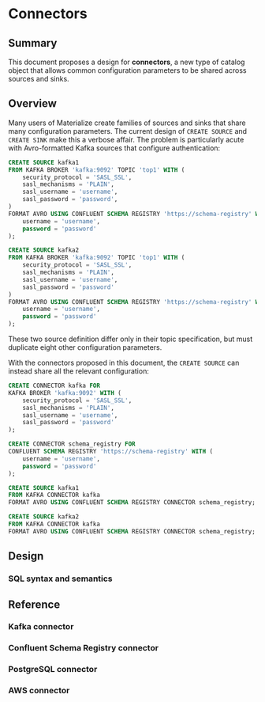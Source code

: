 # Connectors

## Summary

This document proposes a design for **connectors**, a new type of catalog object
that allows common configuration parameters to be shared across sources and
sinks.

## Overview

Many users of Materialize create families of sources and sinks that share many
configuration parameters. The current design of `CREATE SOURCE` and `CREATE
SINK` make this a verbose affair. The problem is particularly acute with
Avro-formatted Kafka sources that configure authentication:

```sql
CREATE SOURCE kafka1
FROM KAFKA BROKER 'kafka:9092' TOPIC 'top1' WITH (
    security_protocol = 'SASL_SSL',
    sasl_mechanisms = 'PLAIN',
    sasl_username = 'username',
    sasl_password = 'password',
)
FORMAT AVRO USING CONFLUENT SCHEMA REGISTRY 'https://schema-registry' WITH (
    username = 'username',
    password = 'password'
);

CREATE SOURCE kafka2
FROM KAFKA BROKER 'kafka:9092' TOPIC 'top1' WITH (
    security_protocol = 'SASL_SSL',
    sasl_mechanisms = 'PLAIN',
    sasl_username = 'username',
    sasl_password = 'password'
)
FORMAT AVRO USING CONFLUENT SCHEMA REGISTRY 'https://schema-registry' WITH (
    username = 'username',
    password = 'password'
);
```

These two source definition differ only in their topic specification, but
must duplicate eight other configuration parameters.

With the connectors proposed in this document, the `CREATE SOURCE` can instead
share all the relevant configuration:

```sql
CREATE CONNECTOR kafka FOR
KAFKA BROKER 'kafka:9092' WITH (
    security_protocol = 'SASL_SSL',
    sasl_mechanisms = 'PLAIN',
    sasl_username = 'username',
    sasl_password = 'password'
);

CREATE CONNECTOR schema_registry FOR
CONFLUENT SCHEMA REGISTRY 'https://schema-registry' WITH (
    username = 'username',
    password = 'password'
);

CREATE SOURCE kafka1
FROM KAFKA CONNECTOR kafka
FORMAT AVRO USING CONFLUENT SCHEMA REGISTRY CONNECTOR schema_registry;

CREATE SOURCE kafka2
FROM KAFKA CONNECTOR kafka
FORMAT AVRO USING CONFLUENT SCHEMA REGISTRY CONNECTOR schema_registry;
```

## Design

### SQL syntax and semantics


## Reference

### Kafka connector
### Confluent Schema Registry connector
### PostgreSQL connector
### AWS connector
